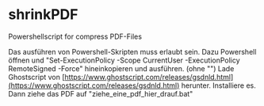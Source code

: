 # shrinkPDF
Powershellscript for compress PDF-Files

Das ausführen von Powershell-Skripten muss erlaubt sein. Dazu Powershell öffnen und "Set-ExecutionPolicy -Scope CurrentUser -ExecutionPolicy RemoteSigned -Force" hineinkopieren und ausführen. (ohne "")
Lade Ghostscript von [https://www.ghostscript.com/releases/gsdnld.html](https://www.ghostscript.com/releases/gsdnld.html) herunter.
Installiere es. Dann ziehe das PDF auf "ziehe_eine_pdf_hier_drauf.bat"
